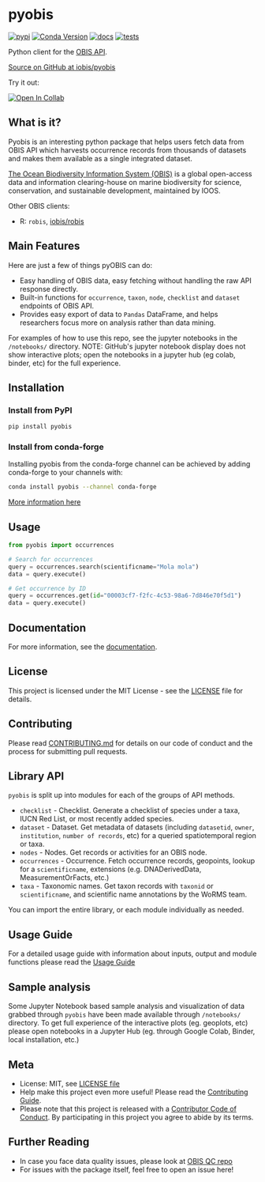 # pyobis

[![pypi](https://img.shields.io/pypi/v/pyobis.svg)](https://pypi.python.org/pypi/pyobis)
[![Conda Version](https://img.shields.io/conda/vn/conda-forge/pyobis.svg)](https://anaconda.org/conda-forge/pyobis)
[![docs](https://github.com/iobis/pyobis/actions/workflows/deploy-docs.yml/badge.svg)](https://iobis.github.ic/pyobis)
[![tests](https://github.com/iobis/pyobis/actions/workflows/tests.yml/badge.svg)](https://github.com/iobis/pyobis/actions/workflows/tests.yml)

Python client for the [OBIS API](https://api.obis.org/).

[Source on GitHub at iobis/pyobis](https://github.com/iobis/pyobis)

Try it out:

[![Open In Collab](https://colab.research.google.com/assets/colab-badge.svg)](https://colab.research.google.com/github/iobis/pyobis)


## What is it?
Pyobis is an interesting python package that helps users fetch data from OBIS API which
harvests occurrence records from thousands of datasets and makes them available as a
single integrated dataset.

[The Ocean Biodiversity Information System (OBIS)](https://obis.org) is a global open-access data and
information clearing-house on marine biodiversity for science, conservation, and sustainable
development, maintained by IOOS.

Other OBIS clients:

+ R: `robis`, [iobis/robis](https://github.com/iobis/robis)

## Main Features
Here are just a few of things pyOBIS can do:

+ Easy handling of OBIS data, easy fetching without handling the raw API response directly.
+ Built-in functions for `occurrence`, `taxon`, `node`, `checklist` and `dataset` endpoints of OBIS API.
+ Provides easy export of data to `Pandas` DataFrame, and helps researchers focus more on analysis rather than data mining.

For examples of how to use this repo, see the jupyter notebooks in the `/notebooks/` directory.
NOTE: GitHub's jupyter notebook display does not show interactive plots; open the notebooks in a jupyter hub (eg colab, binder, etc) for the full experience.

## Installation

### Install from PyPI

```bash
pip install pyobis
```
### Install from conda-forge

Installing pyobis from the conda-forge channel can be achieved by adding conda-forge to your channels with:

```bash
conda install pyobis --channel conda-forge
```
[More information here](https://github.com/conda-forge/pyobis-feedstock)

## Usage

```python
from pyobis import occurrences

# Search for occurrences
query = occurrences.search(scientificname="Mola mola")
data = query.execute()

# Get occurrence by ID
query = occurrences.get(id="00003cf7-f2fc-4c53-98a6-7d846e70f5d1")
data = query.execute()
```

## Documentation

For more information, see the [documentation](https://pyobis.readthedocs.io/).

## License

This project is licensed under the MIT License - see the [LICENSE](LICENSE) file for details.

## Contributing

Please read [CONTRIBUTING.md](CONTRIBUTING.md) for details on our code of conduct and the process for submitting pull requests.

## Library API

`pyobis` is split up into modules for each of the groups of API methods.

+ `checklist` - Checklist. Generate a checklist of species under a taxa, IUCN Red List, or most recently added species.
+ `dataset` - Dataset. Get metadata of datasets (including `datasetid`, `owner`, `institution`, `number of records`, etc) for a queried spatiotemporal region or taxa.
+ `nodes` - Nodes. Get records or activities for an OBIS node.
+ `occurrences` - Occurrence. Fetch occurrence records, geopoints, lookup for a `scientificname`, extensions (e.g. DNADerivedData, MeasurementOrFacts, etc.)
+ `taxa` - Taxonomic names. Get taxon records with `taxonid` or `scientificname`, and scientific name annotations by the WoRMS team.

You can import the entire library, or each module individually as needed.

## Usage Guide

For a detailed usage guide with information about inputs, output and module functions please read the [Usage Guide](notebooks/usage_guide.ipynb)

## Sample analysis

Some Jupyter Notebook based sample analysis and visualization of data grabbed through `pyobis` have been made available through `/notebooks/` directory.
To get full experience of the interactive plots (eg. geoplots, etc) please open notebooks in a Jupyter Hub (eg. through Google Colab, Binder, local installation, etc.)

## Meta

* License: MIT, see [LICENSE file](LICENSE)
* Help make this project even more useful! Please read the [Contributing Guide](CONTRIBUTING.md).
* Please note that this project is released with a [Contributor Code of Conduct](CONDUCT.md). By participating in this project you agree to abide by its terms.

## Further Reading

* In case you face data quality issues, please look at [OBIS QC repo](https://github.com/iobis/obis-qc)
* For issues with the package itself, feel free to open an issue here!
